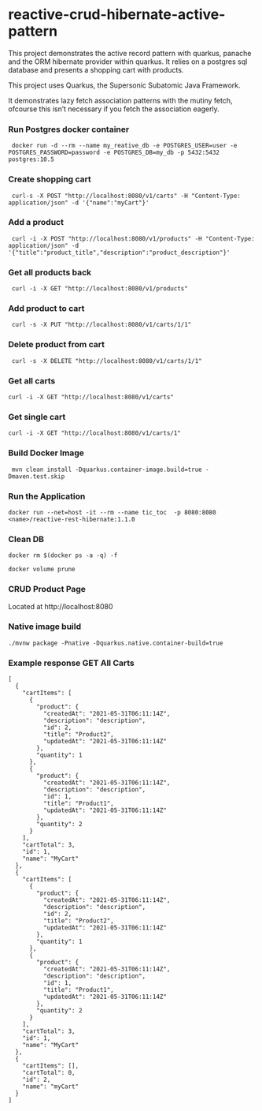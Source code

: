 # reactive-crud-hibernate-active-pattern
This project demonstrates the active record pattern with quarkus, panache and the ORM hibernate provider 
within quarkus. It relies on a postgres sql database and presents a shopping cart with products.

This project uses Quarkus, the Supersonic Subatomic Java Framework.

It demonstrates lazy fetch association patterns with the mutiny fetch, ofcourse this isn’t necessary if you fetch the association eagerly.



###  Run Postgres docker container

     docker run -d --rm --name my_reative_db -e POSTGRES_USER=user -e POSTGRES_PASSWORD=password -e POSTGRES_DB=my_db -p 5432:5432 postgres:10.5

### Create shopping cart

     curl-s -X POST "http://localhost:8080/v1/carts" -H "Content-Type: application/json" -d '{"name":"myCart"}'

### Add a product

     curl -i -X POST "http://localhost:8080/v1/products" -H "Content-Type: application/json" -d '{"title":"product_title","description":"product_description"}'

### Get all products back

     curl -i -X GET "http://localhost:8080/v1/products" 
     
### Add product to cart    
     
     curl -s -X PUT "http://localhost:8080/v1/carts/1/1"
     
### Delete product from cart

     curl -s -X DELETE "http://localhost:8080/v1/carts/1/1"

### Get all carts 

    curl -i -X GET "http://localhost:8080/v1/carts" 
    
### Get single cart 

    curl -i -X GET "http://localhost:8080/v1/carts/1" 

### Build Docker Image

     mvn clean install -Dquarkus.container-image.build=true -Dmaven.test.skip

### Run the Application
    
    docker run --net=host -it --rm --name tic_toc  -p 8080:8080 <name>/reactive-rest-hibernate:1.1.0
    
### Clean DB

    docker rm $(docker ps -a -q) -f

    docker volume prune
    
### CRUD Product Page

Located at http://localhost:8080

### Native image build

    ./mvnw package -Pnative -Dquarkus.native.container-build=true
    
### Example response GET All Carts
    [
      {
        "cartItems": [
          {
            "product": {
              "createdAt": "2021-05-31T06:11:14Z",
              "description": "description",
              "id": 2,
              "title": "Product2",
              "updatedAt": "2021-05-31T06:11:14Z"
            },
            "quantity": 1
          },
          {
            "product": {
              "createdAt": "2021-05-31T06:11:14Z",
              "description": "description",
              "id": 1,
              "title": "Product1",
              "updatedAt": "2021-05-31T06:11:14Z"
            },
            "quantity": 2
          }
        ],
        "cartTotal": 3,
        "id": 1,
        "name": "MyCart"
      },
      {
        "cartItems": [
          {
            "product": {
              "createdAt": "2021-05-31T06:11:14Z",
              "description": "description",
              "id": 2,
              "title": "Product2",
              "updatedAt": "2021-05-31T06:11:14Z"
            },
            "quantity": 1
          },
          {
            "product": {
              "createdAt": "2021-05-31T06:11:14Z",
              "description": "description",
              "id": 1,
              "title": "Product1",
              "updatedAt": "2021-05-31T06:11:14Z"
            },
            "quantity": 2
          }
        ],
        "cartTotal": 3,
        "id": 1,
        "name": "MyCart"
      },
      {
        "cartItems": [],
        "cartTotal": 0,
        "id": 2,
        "name": "myCart"
      }
    ]
